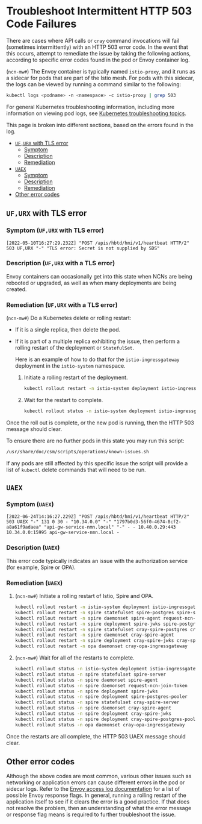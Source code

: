 # Troubleshoot Intermittent HTTP 503 Code Failures

There are cases where API calls or `cray` command invocations will fail (sometimes intermittently) with an HTTP 503 error code.
In the event that this occurs, attempt to remediate the issue by taking the following actions, according to specific error codes
found in the pod or Envoy container log.

(`ncn-mw#`) The Envoy container is typically named `istio-proxy`, and it runs as a sidecar for pods that are part of the Istio mesh.
For pods with this sidecar, the logs can be viewed by running a command similar to the following:

```bash
kubectl logs <podname> -n <namespace> -c istio-proxy | grep 503
```

For general Kubernetes troubleshooting information, including more information on viewing pod logs, see
[Kubernetes troubleshooting topics](../../troubleshooting/README.md#kubernetes).

This page is broken into different sections, based on the errors found in the log.

- [`UF,URX` with TLS error](#ufurx-with-tls-error)
  - [Symptom](#symptom-ufurx-with-tls-error)
  - [Description](#description-ufurx-with-a-tls-error)
  - [Remediation](#remediation-ufurx-with-a-tls-error)
- [`UAEX`](#uaex)
  - [Symptom](#symptom-uaex)
  - [Description](#description-uaex)
  - [Remediation](#remediation-uaex)
- [Other error codes](#other-error-codes)

## `UF,URX` with TLS error

### Symptom (`UF,URX` with TLS error)

```text
[2022-05-10T16:27:29.232Z] "POST /apis/hbtd/hmi/v1/heartbeat HTTP/2" 503 UF,URX "-" "TLS error: Secret is not supplied by SDS"
```

### Description (`UF,URX` with a TLS error)

Envoy containers can occasionally get into this state when NCNs are being rebooted or upgraded, as well as when many deployments
are being created.

### Remediation (`UF,URX` with a TLS error)

(`ncn-mw#`) Do a Kubernetes delete or rolling restart:

- If it is a single replica, then delete the pod.
- If it is part of a multiple replica exhibiting the issue, then perform a rolling restart of the deployment or `StatefulSet`.

    Here is an example of how to do that for the `istio-ingressgateway` deployment in the `istio-system` namespace.

    1. Initiate a rolling restart of the deployment.

        ```bash
        kubectl rollout restart -n istio-system deployment istio-ingressgateway
        ```

    1. Wait for the restart to complete.

        ```bash
        kubectl rollout status -n istio-system deployment istio-ingressgateway
        ```

Once the roll out is complete, or the new pod is running, then the HTTP 503 message should clear.

To ensure there are no further pods in this state you may run this script:

```bash
/usr/share/doc/csm/scripts/operations/known-issues.sh
```

If any pods are still affected by this specific issue the script will provide a list of `kubectl` delete commands that will need to be run.

## `UAEX`

### Symptom (`UAEX`)

```text
[2022-06-24T14:16:27.229Z] "POST /apis/hbtd/hmi/v1/heartbeat HTTP/2" 503 UAEX "-" 131 0 30 - "10.34.0.0" "-" "1797b0d3-56f0-4674-8cf2-a8a61f9adaea" "api-gw-service-nmn.local" "-" - - 10.40.0.29:443 10.34.0.0:15995 api-gw-service-nmn.local -
```

### Description (`UAEX`)

This error code typically indicates an issue with the authorization service (for example, Spire or OPA).

### Remediation (`UAEX`)

1. (`ncn-mw#`) Initiate a rolling restart of Istio, Spire and OPA.

    ```bash
    kubectl rollout restart -n istio-system deployment istio-ingressgateway
    kubectl rollout restart -n spire statefulset spire-postgres spire-server
    kubectl rollout restart -n spire daemonset spire-agent request-ncn-join-token
    kubectl rollout restart -n spire deployment spire-jwks spire-postgres-pooler
    kubectl rollout restart -n spire statefulset cray-spire-postgres cray-spire-server
    kubectl rollout restart -n spire daemonset cray-spire-agent
    kubectl rollout restart -n spire deployment cray-spire-jwks cray-spire-postgres-pooler
    kubectl rollout restart -n opa daemonset cray-opa-ingressgateway
    ```

1. (`ncn-mw#`) Wait for all of the restarts to complete.

    ```bash
    kubectl rollout status -n istio-system deployment istio-ingressgateway
    kubectl rollout status -n spire statefulset spire-server
    kubectl rollout status -n spire daemonset spire-agent
    kubectl rollout status -n spire daemonset request-ncn-join-token
    kubectl rollout status -n spire deployment spire-jwks
    kubectl rollout status -n spire deployment spire-postgres-pooler
    kubectl rollout status -n spire statefulset cray-spire-server
    kubectl rollout status -n spire daemonset cray-spire-agent
    kubectl rollout status -n spire deployment cray-spire-jwks
    kubectl rollout status -n spire deployment cray-spire-postgres-pooler
    kubectl rollout status -n opa daemonset cray-opa-ingressgateway
    ```

Once the restarts are all complete, the HTTP 503 UAEX message should clear.

## Other error codes

Although the above codes are most common, various other issues such as networking or application errors can cause different errors in
the pod or sidecar logs. Refer to the [Envoy access log documentation](https://www.envoyproxy.io/docs/envoy/latest/configuration/observability/access_log/usage#)
for a list of possible Envoy response flags. In general, running a rolling restart of the application itself to see if it clears the error is a good practice.
If that does not resolve the problem, then an understanding of what the error message or response flag means is required to further troubleshoot the issue.
